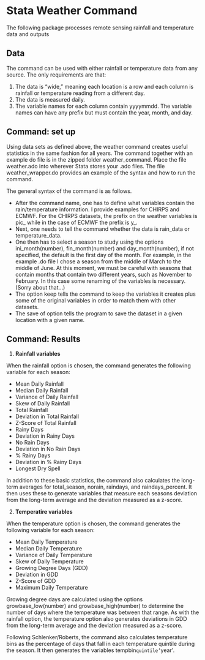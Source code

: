 # Stata Weather Command

The following package processes remote sensing rainfall and temperature data and outputs 

## Data

The command can be used with either rainfall or temperature data from any source. The only requirements are that:

1. The data is “wide,” meaning each location is a row and each column is rainfall or temperature reading from a different day.
2. The data is measured daily.
3. The variable names for each column contain yyyymmdd. The variable names can have any prefix but must contain the year, month, and day.

## Command: set up

Using data sets as defined above, the weather command creates useful statistics in the same fashion for all years. The command together with an example do file is in the zipped folder weather_command. Place the file weather.ado into wherever Stata stores your .ado files. The file weather_wrapper.do provides an example of the syntax and how to run the command.

The general syntax of the command is as follows.

- After the command name, one has to define what variables contain the rain/temperature information. I provide examples for CHIRPS and ECMWF. For the CHIRPS datasets, the prefix on the weather variables is pic_ while in the case of ECMWF the prefix is y_.
- Next, one needs to tell the command whether the data is rain_data or temperature_data.
- One then has to select a season to study using the options ini_month(number), fin_month(number) and day_month(number), if not specified, the default is the first day of the month. For example, in the example .do file I chose a season from the middle of March to the middle of June. At this moment, we must be careful with seasons that contain months that contain two different years, such as November to February. In this case some renaming of the variables is necessary. (Sorry about that…)
- The option keep tells the command to keep the variables it creates plus some of the original variables in order to match them with other datasets.
- The save of option tells the program to save the dataset in a given location with a given name.

## Command: Results

1. **Rainfall variables**

When the rainfall option is chosen, the command generates the following variable for each season:

- Mean Daily Rainfall
- Median Daily Rainfall
- Variance of Daily Rainfall
- Skew of Daily Rainfall
- Total Rainfall
- Deviation in Total Rainfall
- Z-Score of Total Rainfall
- Rainy Days
- Deviation in Rainy Days
- No Rain Days
- Deviation in No Rain Days
- % Rainy Days
- Deviation in % Rainy Days
- Longest Dry Spell

In addition to these basic statistics, the command also calculates the long-term averages for total_season, norain, raindays, and raindays_percent. It then uses these to generate variables that measure each seasons deviation from the long-term average and the deviation measured as a z-score.

2. **Temperatire variables**

When the temperature option is chosen, the command generates the following variable for each season:

- Mean Daily Temperature
- Median Daily Temperature
- Variance of Daily Temperature
- Skew of Daily Temperature
- Growing Degree Days (GDD)
- Deviation in GDD
- Z-Score of GDD
- Maximum Daily Temperature

Growing degree days are calculated using the options growbase_low(number) and growbase_high(number) to determine the number of days where the temperature was between that range. As with the rainfall option, the temperature option also generates deviations in GDD from the long-term average and the deviation measured as a z-score.

Following Schlenker/Roberts, the command also calculates temperature bins as the percentage of days that fall in each temperature quintile during the season. It then generates the variables tempbin`quintile’`year'.
